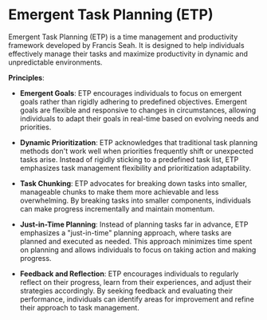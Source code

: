 # Emergent Task Planning (ETP)

Emergent Task Planning (ETP) is a time management and productivity framework
developed by Francis Seah. It is designed to help individuals effectively manage
their tasks and maximize productivity in dynamic and unpredictable environments.

**Principles**:

* **Emergent Goals**: ETP encourages individuals to focus on emergent goals
rather than rigidly adhering to predefined objectives. Emergent goals are
flexible and responsive to changes in circumstances, allowing individuals to
adapt their goals in real-time based on evolving needs and priorities.

* **Dynamic Prioritization**: ETP acknowledges that traditional task planning
methods don't work well when priorities frequently shift or unexpected tasks
arise. Instead of rigidly sticking to a predefined task list, ETP emphasizes
task management flexibility and prioritization adaptability.

* **Task Chunking**: ETP advocates for breaking down tasks into smaller,
manageable chunks to make them more achievable and less overwhelming. By
breaking tasks into smaller components, individuals can make progress
incrementally and maintain momentum.

* **Just-in-Time Planning**: Instead of planning tasks far in advance, ETP
emphasizes a "just-in-time" planning approach, where tasks are planned and
executed as needed. This approach minimizes time spent on planning and allows
individuals to focus on taking action and making progress.

* **Feedback and Reflection**: ETP encourages individuals to regularly reflect
on their progress, learn from their experiences, and adjust their strategies
accordingly. By seeking feedback and evaluating their performance, individuals
can identify areas for improvement and refine their approach to task management.
